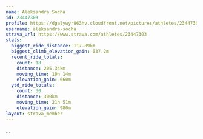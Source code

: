 ```yaml
---
name: Aleksandra Socha
id: 23447303
profile: https://dgalywyr863hv.cloudfront.net/pictures/athletes/23447303/14745546/4/large.jpg
username: aleksandra-socha
strava_url: https://www.strava.com/athletes/23447303
stats:
  biggest_ride_distance: 117.89km
  biggest_climb_elevation_gain: 637.2m
  recent_ride_totals:
    count: 18
    distance: 205.34km
    moving_time: 10h 14m
    elevation_gain: 660m
  ytd_ride_totals:
    count: 30
    distance: 300km
    moving_time: 21h 51m
    elevation_gain: 980m
layout: strava_member
--- 
```

...

